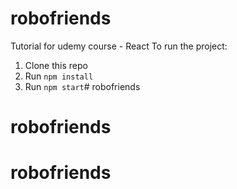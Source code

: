 # robofriends
Tutorial for udemy course - React
To run the project:

1. Clone this repo
2. Run `npm install`
3. Run `npm start`# robofriends
# robofriends
# robofriends
